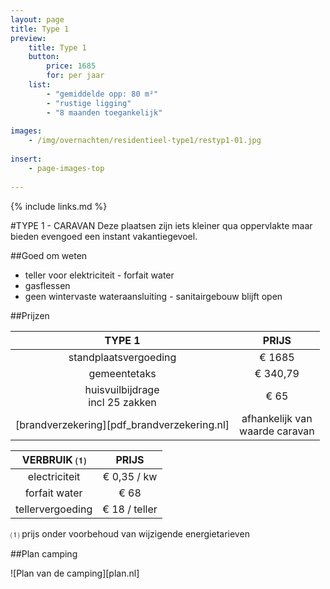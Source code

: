 ```yaml
---
layout: page
title: Type 1
preview: 
    title: Type 1
    button:
        price: 1685
        for: per jaar
    list:
        - "gemiddelde opp: 80 m²"
        - "rustige ligging"
        - "8 maanden toegankelijk"
               
images:
    - /img/overnachten/residentieel-type1/restyp1-01.jpg
    
insert:
    - page-images-top
    
---
```


{% include links.md %}

#TYPE 1 - CARAVAN 
Deze plaatsen zijn iets kleiner qua oppervlakte maar bieden evengoed een instant vakantiegevoel. 


##Goed om weten
- teller voor elektriciteit - forfait water
- gasflessen
- geen wintervaste wateraansluiting - sanitairgebouw blijft open


##Prijzen

TYPE 1                                         |PRIJS                               |
:---------------------------------------------:|:----------------------------------:|
standplaatsvergoeding                          | € 1685         
gemeentetaks                                   | € 340,79 
huisvuilbijdrage<br>incl 25 zakken<br>         | € 65    
 [brandverzekering][pdf_brandverzekering.nl]   | afhankelijk van <br>waarde caravan

VERBRUIK ⑴           |PRIJS          |
:--------------------:|:-------------:|
electriciteit         | € 0,35 / kw        
forfait water         | € 68 
tellervergoeding      | € 18 / teller

⑴ prijs onder voorbehoud van wijzigende energietarieven



##Plan camping

![Plan van de camping][plan.nl]

